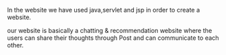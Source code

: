 In the website we have used java,servlet and jsp in order to create a website.

our website is basically a chatting & recommendation website where the users can share their thoughts through
Post and can communicate to each other.
